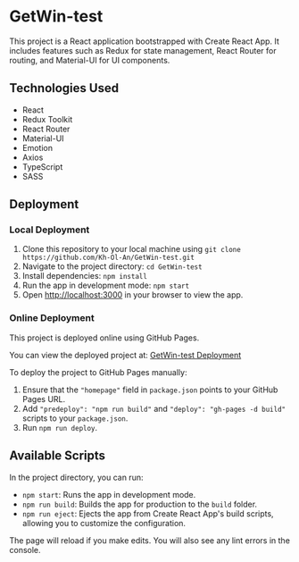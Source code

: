 # GetWin-test

This project is a React application bootstrapped with Create React App. It includes features such as Redux for state management, React Router for routing, and Material-UI for UI components.

## Technologies Used

- React
- Redux Toolkit
- React Router
- Material-UI
- Emotion
- Axios
- TypeScript
- SASS

## Deployment

### Local Deployment

1. Clone this repository to your local machine using `git clone https://github.com/Kh-Ol-An/GetWin-test.git`
2. Navigate to the project directory: `cd GetWin-test`
3. Install dependencies: `npm install`
4. Run the app in development mode: `npm start`
5. Open [http://localhost:3000](http://localhost:3000) in your browser to view the app.

### Online Deployment

This project is deployed online using GitHub Pages.

You can view the deployed project at: [GetWin-test Deployment](https://kh-ol-an.github.io/GetWin-test/)

To deploy the project to GitHub Pages manually:

1. Ensure that the `"homepage"` field in `package.json` points to your GitHub Pages URL.
2. Add `"predeploy": "npm run build"` and `"deploy": "gh-pages -d build"` scripts to your `package.json`.
3. Run `npm run deploy`.

## Available Scripts

In the project directory, you can run:

- `npm start`: Runs the app in development mode.
- `npm run build`: Builds the app for production to the `build` folder.
- `npm run eject`: Ejects the app from Create React App's build scripts, allowing you to customize the configuration.

The page will reload if you make edits. You will also see any lint errors in the console.
